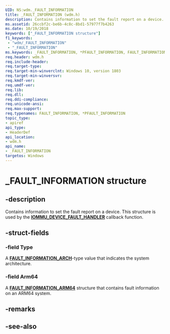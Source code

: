```yaml
---
UID: NS:wdm._FAULT_INFORMATION
title: _FAULT_INFORMATION (wdm.h)
description: Contains information to set the fault report on a device.
ms.assetid: 26ccbf2c-be6b-4c8c-8bd1-57977f7b4263
ms.date: 10/19/2018
keywords: ["_FAULT_INFORMATION structure"]
f1_keywords:
 - "wdm/_FAULT_INFORMATION"
 - "_FAULT_INFORMATION"
ms.keywords: _FAULT_INFORMATION, *PFAULT_INFORMATION, FAULT_INFORMATION, 
req.header: wdm.h
req.include-header:
req.target-type:
req.target-min-winverclnt: Windows 10, version 1803
req.target-min-winversvr:
req.kmdf-ver:
req.umdf-ver:
req.lib:
req.dll:
req.ddi-compliance:
req.unicode-ansi:
req.max-support:
req.typenames: FAULT_INFORMATION, *PFAULT_INFORMATION
topic_type: 
- apiref
api_type: 
- HeaderDef
api_location:
- wdm.h
api_name: 
- _FAULT_INFORMATION
targetos: Windows
---
```


# _FAULT_INFORMATION structure

## -description
Contains information to set the fault report on a device. This structure is used by the [**IOMMU_DEVICE_FAULT_HANDLER**](nc-wdm-iommu_device_fault_handler.md) callback function.

## -struct-fields

### -field Type
A [**FAULT_INFORMATION_ARCH**](ne-wdm-_fault_information_arch.md)-type value that indicates the system architecture.

### -field Arm64
A [**FAULT_INFORMATION_ARM64**](ns-wdm-_fault_information_arm64.md) structure that contains fault information on an ARM64 system. 

## -remarks

## -see-also
